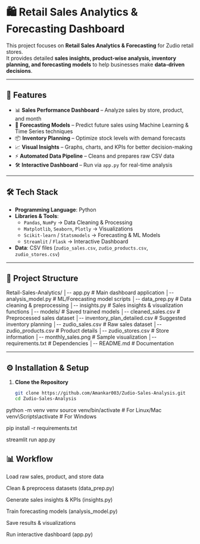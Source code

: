 # 🛍️ Retail Sales Analytics & Forecasting Dashboard  

This project focuses on **Retail Sales Analytics & Forecasting** for Zudio retail stores.  
It provides detailed **sales insights, product-wise analysis, inventory planning, and forecasting models** to help businesses make **data-driven decisions**.  

---

## 🚀 Features  
- 📊 **Sales Performance Dashboard** – Analyze sales by store, product, and month  
- 🔮 **Forecasting Models** – Predict future sales using Machine Learning & Time Series techniques  
- 📦 **Inventory Planning** – Optimize stock levels with demand forecasts  
- 📈 **Visual Insights** – Graphs, charts, and KPIs for better decision-making  
- ⚡ **Automated Data Pipeline** – Cleans and prepares raw CSV data  
- 🛠️ **Interactive Dashboard** – Run via `app.py` for real-time analysis  

---

## 🛠️ Tech Stack  
- **Programming Language**: Python  
- **Libraries & Tools**:  
  - `Pandas`, `NumPy` → Data Cleaning & Processing  
  - `Matplotlib`, `Seaborn`, `Plotly` → Visualizations  
  - `Scikit-learn` / `Statsmodels` → Forecasting & ML Models  
  - `Streamlit` / `Flask` → Interactive Dashboard  
- **Data**: CSV files (`zudio_sales.csv`, `zudio_products.csv`, `zudio_stores.csv`)  

---

## 📂 Project Structure  

Retail-Sales-Analytics/
│-- app.py # Main dashboard application
│-- analysis_model.py # ML/Forecasting model scripts
│-- data_prep.py # Data cleaning & preprocessing
│-- insights.py # Sales insights & visualization functions
│-- models/ # Saved trained models
│-- cleaned_sales.csv # Preprocessed sales dataset
│-- inventory_plan_detailed.csv # Suggested inventory planning
│-- zudio_sales.csv # Raw sales dataset
│-- zudio_products.csv # Product details
│-- zudio_stores.csv # Store information
│-- monthly_sales.png # Sample visualization
│-- requirements.txt # Dependencies
│-- README.md # Documentation


---

## ⚙️ Installation & Setup  

1. **Clone the Repository**  
   ```bash
   git clone https://github.com/Amankar003/Zudio-Sales-Analysis.git
   cd Zudio-Sales-Analysis

python -m venv venv
source venv/bin/activate    # For Linux/Mac
venv\Scripts\activate       # For Windows

pip install -r requirements.txt

streamlit run app.py

## 📊  Workflow

Load raw sales, product, and store data

Clean & preprocess datasets (data_prep.py)

Generate sales insights & KPIs (insights.py)

Train forecasting models (analysis_model.py)

Save results & visualizations

Run interactive dashboard (app.py)
